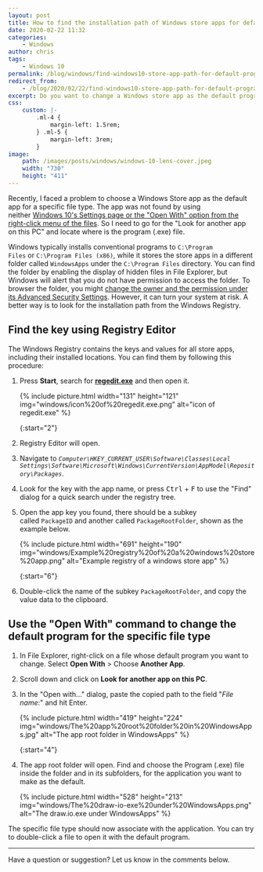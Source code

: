```yaml
---
layout: post
title: How to find the installation path of Windows store apps for default program settings in Windows 10
date: 2020-02-22 11:32
categories:
    - Windows
author: chris
tags:
    - Windows 10
permalink: /blog/windows/find-windows10-store-app-path-for-default-program
redirect_from:
    - /blog/2020/02/22/find-windows10-store-app-path-for-default-program
excerpt: Do you want to change a Windows store app as the default program for opening files? Are you looking for the root folder of the Windows Store app for File Association? Here is a procedure of locating the path from the Windows Registry and setting it for a specific file type. In this article, I used the draw.io application as a demonstration.
css:
    custom: |-
        .ml-4 {
            margin-left: 1.5rem;
        } .ml-5 {
            margin-left: 3rem;
        }
image:
    path: /images/posts/windows/windows-10-lens-cover.jpeg
    width: "730"
    height: "411"
---
```


Recently, I faced a problem to choose a Windows Store app as the default app for a specific file type. The app was not found by using neither [Windows 10's Settings page or the "Open With" option from the right-click menu of the files](https://techforluddites.com/windows-10-change-the-default-programs-for-opening-files/). So I need to go for the "Look for another app on this PC" and locate where is the program (.exe) file.

Windows typically installs conventional programs to `C:\Program Files` or `C:\Program Files (x86)`, while it stores the store apps in a different folder called `WindowsApps` under the `C:\Program Files` directory. You can find the folder by enabling the display of hidden files in File Explorer, but Windows will alert that you do not have permission to access the folder. To browser the folder, you might [change the owner and the permission under its Advanced Security Settings](https://www.techmesto.com/windows-store-apps-installed-save-data/). However, it can turn your system at risk. A better way is to look for the installation path from the Windows Registry.

## Find the key using Registry Editor

The Windows Registry contains the keys and values for all store apps, including their installed locations. You can find them by following this procedure:

1. Press **Start**, search for **[regedit.exe](https://www.lifewire.com/how-to-open-registry-editor-2625150)** and then open it.

   {% include picture.html width="131" height="121" img="windows/icon%20of%20regedit.exe.png" alt="icon of regedit.exe" %}

   {:start="2"}

2. Registry Editor will open.

3. Navigate to *`Computer\HKEY_CURRENT_USER\Software\Classes\Local Settings\Software\Microsoft\Windows\CurrentVersion\AppModel\Repository\Packages`*.

4. Look for the key with the app name, or press <kbd>Ctrl</kbd> + <kbd>F</kbd> to use the "Find" dialog for a quick search under the registry tree.

5. Open the app key you found, there should be a subkey called `PackageID` and another called `PackageRootFolder`, shown as the example below.

   {% include picture.html width="691" height="190" img="windows/Example%20registry%20of%20a%20windows%20store%20app.png" alt="Example registry of a windows store app" %}

   {:start="6"}

6. Double-click the name of the subkey `PackageRootFolder`, and copy the value data to the clipboard.

## Use the "Open With" command to change the default program for the specific file type

1. In File Explorer, right-click on a file whose default program you want to change. Select **Open With** > Choose **Another App**.

2. Scroll down and click on **Look for another app on this PC**.

3. In the "Open with..." dialog, paste the copied path to the field "*File name:*" and hit Enter.

   {% include picture.html width="419" height="224" img="windows/The%20app%20root%20folder%20in%20WindowsApps.jpg" alt="The app root folder in WindowsApps" %}

   {:start="4"}

4. The app root folder will open. Find and choose the Program (.exe) file inside the folder and in its subfolders, for the application you want to make as the default.

   {% include picture.html width="528" height="213" img="windows/The%20draw-io-exe%20under%20WindowsApps.png" alt="The draw.io.exe under WindowsApps" %}

The specific file type should now associate with the application. You can try to double-click a file to open it with the default program.

* * *

Have a question or suggestion? Let us know in the comments below.
